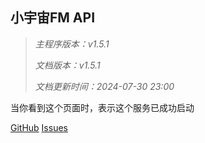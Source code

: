 ## 小宇宙FM API

> *主程序版本：v1.5.1*
>
> *文档版本：v1.5.1*
>
> *文档更新时间：2024-07-30 23:00*

当你看到这个页面时，表示这个服务已成功启动



[GitHub](https://github.com/ultrazg/xyz) [Issues](https://github.com/ultrazg/xyz/issues)